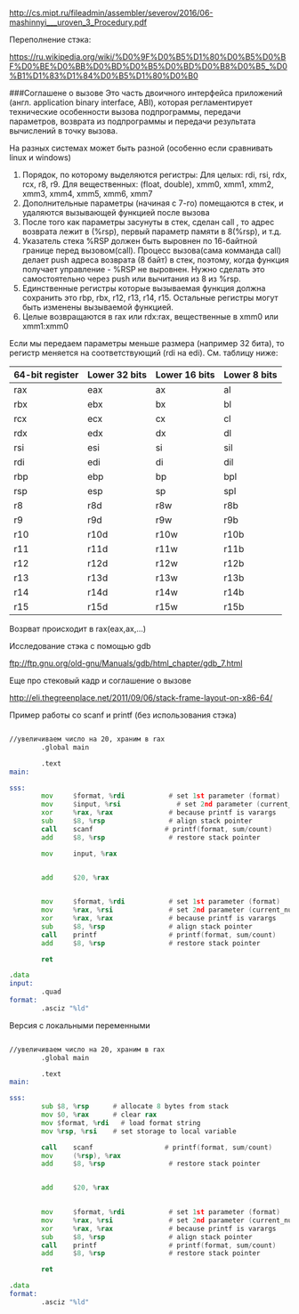 http://cs.mipt.ru/fileadmin/assembler/severov/2016/06-mashinnyi___uroven_3_Procedury.pdf

Переполнение стэка:

https://ru.wikipedia.org/wiki/%D0%9F%D0%B5%D1%80%D0%B5%D0%BF%D0%BE%D0%BB%D0%BD%D0%B5%D0%BD%D0%B8%D0%B5_%D0%B1%D1%83%D1%84%D0%B5%D1%80%D0%B0

###Соглашене о вызове
Это часть двоичного интерфейса приложений (англ. application binary interface, ABI), которая регламентирует технические особенности вызова подпрограммы, передачи параметров, возврата из подпрограммы и передачи результата вычислений в точку вызова.

На разных системах может быть разной (особенно если сравнивать linux и windows)

1. Порядок, по которому выделяются регистры: Для целых: rdi, rsi, rdx, rcx, r8, r9. Для вещественных: (float, double), xmm0, xmm1, xmm2, xmm3, xmm4, xmm5, xmm6, xmm7
2. Дополнительные параметры (начиная с 7-го) помещаются в стек, и удаляются вызывающей функцией после вызова
3. После того как параметры засунуты в стек, сделан call , то адрес возврата лежит в  (%rsp), первый параметр памяти в  8(%rsp), и т.д.
4. Указатель стека %RSP должен быть выровнен по 16-байтной границе перед вызовом(call). Процесс вызова(сама комманда call) делает push адреса возврата (8 байт) в стек, поэтому, когда функция получает управление - %RSP не выровнен. Нужно сделать это самостоятельно через push или вычитания из 8 из %rsp.
5. Единственные регистры которые вызываемая функция должна сохранить это rbp, rbx, r12, r13, r14, r15. Остальные регистры могут быть изменены вызываемой функцией.
6. Целые возвращаются в rax или rdx:rax, вещественные в xmm0 или xmm1:xmm0 

Если мы передаем параметры меньше размера (например 32 бита), то регистр меняется на соответствующий (rdi на edi). См. таблицу ниже:

| 64-bit register | Lower 32 bits | Lower 16 bits | Lower 8 bits |
|-----------------|---------------|---------------|--------------|
| rax             | eax           | ax            | al           |
| rbx             | ebx           | bx            | bl           |
| rcx             | ecx           | cx            | cl           |
| rdx             | edx           | dx            | dl           |
| rsi             | esi           | si            | sil          |
| rdi             | edi           | di            | dil          |
| rbp             | ebp           | bp            | bpl          |
| rsp             | esp           | sp            | spl          |
| r8              | r8d           | r8w           | r8b          |
| r9              | r9d           | r9w           | r9b          |
| r10             | r10d          | r10w          | r10b         |
| r11             | r11d          | r11w          | r11b         |
| r12             | r12d          | r12w          | r12b         |
| r13             | r13d          | r13w          | r13b         |
| r14             | r14d          | r14w          | r14b         |
| r15             | r15d          | r15w          | r15b         |

Возрват происходит в rax(eax,ax,...)

Исследование стэка с помощью gdb

ftp://ftp.gnu.org/old-gnu/Manuals/gdb/html_chapter/gdb_7.html

Еще про стековый кадр и соглашение о вызове

http://eli.thegreenplace.net/2011/09/06/stack-frame-layout-on-x86-64/



Пример работы со scanf и printf (без использования стэка)
```asm

//увеличиваем число на 20, храним в rax
        .global main

        .text
main:

sss:
        mov     $format, %rdi           # set 1st parameter (format)
        mov     $input, %rsi              # set 2nd parameter (current_number)
        xor     %rax, %rax              # because printf is varargs
        sub     $8, %rsp                # align stack pointer
        call    scanf                  # printf(format, sum/count)
        add     $8, %rsp                # restore stack pointer

        mov     input, %rax


        add     $20, %rax

        
        mov     $format, %rdi           # set 1st parameter (format)
        mov     %rax, %rsi              # set 2nd parameter (current_number)
        xor     %rax, %rax              # because printf is varargs
        sub     $8, %rsp                # align stack pointer
        call    printf                  # printf(format, sum/count)
        add     $8, %rsp                # restore stack pointer

        ret

.data
input:   
        .quad 
format:
        .asciz "%ld"

```

Версия с локальными переменными

```asm

//увеличиваем число на 20, храним в rax
        .global main

        .text
main:

sss:
        sub $8, %rsp      # allocate 8 bytes from stack
        mov $0, %rax      # clear rax
        mov $format, %rdi   # load format string
        mov %rsp, %rsi    # set storage to local variable

        call    scanf                  # printf(format, sum/count)
        mov     (%rsp), %rax
        add     $8, %rsp                # restore stack pointer


        add     $20, %rax

        
        mov     $format, %rdi           # set 1st parameter (format)
        mov     %rax, %rsi              # set 2nd parameter (current_number)
        xor     %rax, %rax              # because printf is varargs
        sub     $8, %rsp                # align stack pointer
        call    printf                  # printf(format, sum/count)
        add     $8, %rsp                # restore stack pointer

        ret

.data
format:
        .asciz "%ld"
```

